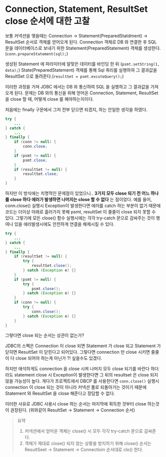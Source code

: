 # Connection, Statement, ResultSet close 순서에 대한 고찰
보통 커넥션을 맺을때는 Connection -> Statement(PreparedStatdment) -> ResultSet 순서로 객체를 얻어오게 된다. 
Connection 객체로 DB 와 연결한 후 SQL 문을 데이터베이스로 보내기 위한 Statement(PreparedStatement) 객체를 생성한다. (`conn.prepareStatement(sql);`) 

생성된 Statement 에 파라미터에 알맞은 데이터를 바인딩 한 뒤 (`psmt.setString(1, data);`) State(PreparedStatement) 객체를 통해 Sql 쿼리를 실행하여 그 결과값을 ResultSet 으로 돌려준다.(`resultSet = psmt.excuteQuery();`)

이러한 과정을 거쳐 JDBC 에서는 DB 와 통신하여 SQL 을 실행하고 그 결과값을 가져오게 된다. 문제는 DB 와의 통신을 위해 얻어온 Connection, Statement, ResultSet 을 close 할 때, 어떻게 close 를 해야하는지이다.

처음에는 finally 구문에서 그저 전부 닫으면 되겠지, 하는 안일한 생각을 하였다.
```java
try {
    ...
} catch {
    ...
} finally {
    if (conn != null) {
        conn.close;
    }
    if (psmt != null) {
        psmt.close;
    }
    if (resultSet != null) {
        resultSet.close;
    }
}
```
하지만 이 방식에는 치명적인 문제점이 있었으니.. **3가지 모두 close 되기 전 어느 하나를 close 하다 에러가 발생하면 나머지는 close 할 수 없다** 는 점이었다. 예를 들어, conn.close() 실행시 Exception이 발생한다면 에러를 catch 하는 부분이 없기 때문에 코드는 더이상 아래로 흘러가지 못해 psmt, resultSet 이 줄줄이 close 되지 못할 수 있다. 그렇기에 모든 close() 함수 실행시에는 각각 try-catch 문으로 감싸주는 것이 행여나 있을 에러발생시에도 안전하게 연결을 해제시킬 수 있다.
```java
try {
    ...
} catch {
    ...
} finally {
    if (resultSet != null) {
        try {
            resultSet.close();
        } catch (Exception e) {}
    }
    if (psmt != null) {
        try {
            psmt.close();
        } catch (Exception e) {}
    }
    if (conn != null) {
        try {
            conn.close();
        } catch (Exception e) {}
    }
}
```
그렇다면 close 되는 순서는 상관이 없는가?

JDBC의 스펙은 Connection 이 close 되면 Statement 가 close 되고 Statement 가 닫히면 ResultSet 이 닫힌다고 되어있다.  그렇다면 connection 만 close 시키면 줄줄이 다 close 되어야 하는게 아닌가 ?! 싶을수도 있겠다. 

하지만 애석하게도 connection 을 close 시켜 나머지 모두 close 되기를 바란다 하더라도 statement close 시 Exception이 발생한다면 그 뒤의 resultset 은 close 되지 않을 가능성이 높다. 게다가 프로젝트에서 DBCP 를 사용한다면 `conn.close()` 실행시 connection 이 close 되는 것이 아니라 커넥션 풀로 되돌아가는 것이기 때문에 Statement 와 ResultSet 을 close 해준다고 장담할 수 없다. 

이러한 사유로 JDBC 사용시 close 하는 순서는 마지막에 획득한 것부터 close 하는것이 권장된다. (위와같이 ResultSet -> Statement -> Connection 순서)

>요약
>1. 커넥션에서 얻어온 객체는 close() 시 모두 각각 try-catch 문으로 감싸준다.
>2. 객체가 제대로 close() 되지 않는 상황을 방지하기 위해 close() 순서는 ResultSeet -> Statement -> Connectioin 순서대로 clo() 한다.